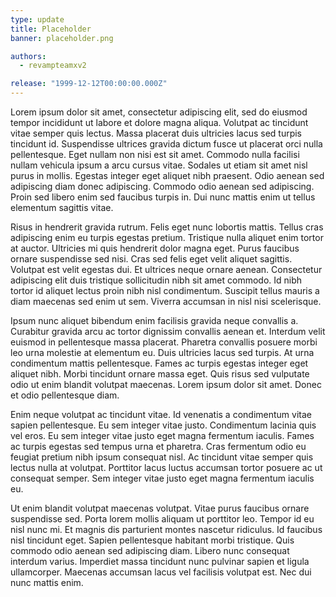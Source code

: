```yaml
---
type: update
title: Placeholder
banner: placeholder.png

authors:
  - revampteamxv2

release: "1999-12-12T00:00:00.000Z"
---
```


Lorem ipsum dolor sit amet, consectetur adipiscing elit, sed do eiusmod tempor incididunt ut labore et dolore magna aliqua. Volutpat ac tincidunt vitae semper quis lectus. Massa placerat duis ultricies lacus sed turpis tincidunt id. Suspendisse ultrices gravida dictum fusce ut placerat orci nulla pellentesque. Eget nullam non nisi est sit amet. Commodo nulla facilisi nullam vehicula ipsum a arcu cursus vitae. Sodales ut etiam sit amet nisl purus in mollis. Egestas integer eget aliquet nibh praesent. Odio aenean sed adipiscing diam donec adipiscing. Commodo odio aenean sed adipiscing. Proin sed libero enim sed faucibus turpis in. Dui nunc mattis enim ut tellus elementum sagittis vitae.

Risus in hendrerit gravida rutrum. Felis eget nunc lobortis mattis. Tellus cras adipiscing enim eu turpis egestas pretium. Tristique nulla aliquet enim tortor at auctor. Ultricies mi quis hendrerit dolor magna eget. Purus faucibus ornare suspendisse sed nisi. Cras sed felis eget velit aliquet sagittis. Volutpat est velit egestas dui. Et ultrices neque ornare aenean. Consectetur adipiscing elit duis tristique sollicitudin nibh sit amet commodo. Id nibh tortor id aliquet lectus proin nibh nisl condimentum. Suscipit tellus mauris a diam maecenas sed enim ut sem. Viverra accumsan in nisl nisi scelerisque.

Ipsum nunc aliquet bibendum enim facilisis gravida neque convallis a. Curabitur gravida arcu ac tortor dignissim convallis aenean et. Interdum velit euismod in pellentesque massa placerat. Pharetra convallis posuere morbi leo urna molestie at elementum eu. Duis ultricies lacus sed turpis. At urna condimentum mattis pellentesque. Fames ac turpis egestas integer eget aliquet nibh. Morbi tincidunt ornare massa eget. Quis risus sed vulputate odio ut enim blandit volutpat maecenas. Lorem ipsum dolor sit amet. Donec et odio pellentesque diam.

Enim neque volutpat ac tincidunt vitae. Id venenatis a condimentum vitae sapien pellentesque. Eu sem integer vitae justo. Condimentum lacinia quis vel eros. Eu sem integer vitae justo eget magna fermentum iaculis. Fames ac turpis egestas sed tempus urna et pharetra. Cras fermentum odio eu feugiat pretium nibh ipsum consequat nisl. Ac tincidunt vitae semper quis lectus nulla at volutpat. Porttitor lacus luctus accumsan tortor posuere ac ut consequat semper. Sem integer vitae justo eget magna fermentum iaculis eu.

Ut enim blandit volutpat maecenas volutpat. Vitae purus faucibus ornare suspendisse sed. Porta lorem mollis aliquam ut porttitor leo. Tempor id eu nisl nunc mi. Et magnis dis parturient montes nascetur ridiculus. Id faucibus nisl tincidunt eget. Sapien pellentesque habitant morbi tristique. Quis commodo odio aenean sed adipiscing diam. Libero nunc consequat interdum varius. Imperdiet massa tincidunt nunc pulvinar sapien et ligula ullamcorper. Maecenas accumsan lacus vel facilisis volutpat est. Nec dui nunc mattis enim.